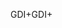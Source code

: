 <span data-ttu-id="4a9d3-101">GDI+</span><span class="sxs-lookup"><span data-stu-id="4a9d3-101">GDI+</span></span>